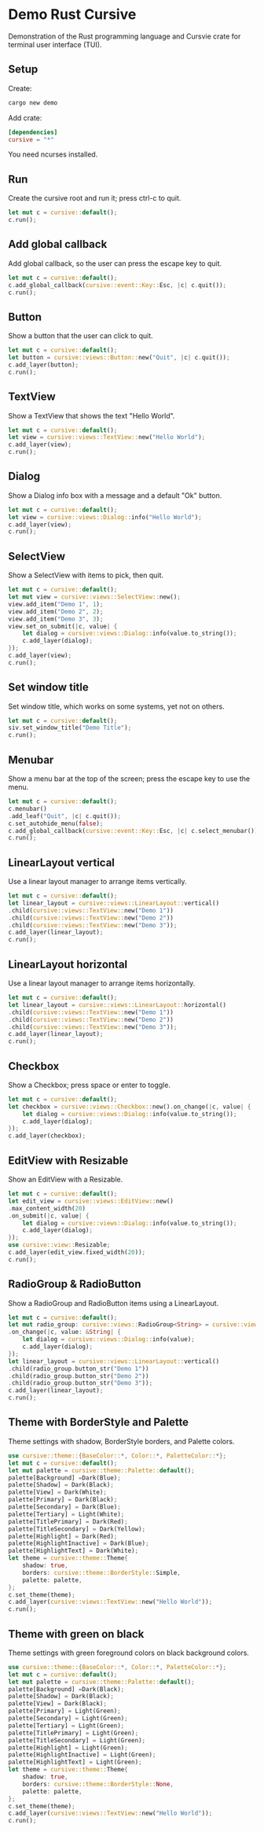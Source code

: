 # Demo Rust Cursive

Demonstration of the Rust programming language and Cursvie crate for terminal user interface (TUI).


## Setup

Create:

```sh
cargo new demo
```

Add crate:

```toml
[dependencies]
cursive = "*"
```

You need ncurses installed.


## Run

Create the cursive root and run it; press ctrl-c to quit.

```rust
let mut c = cursive::default();
c.run();
```


## Add global callback

Add global callback, so the user can press the escape key to quit.

```rust
let mut c = cursive::default();
c.add_global_callback(cursive::event::Key::Esc, |c| c.quit());
c.run();
```


## Button

Show a button that the user can click to quit.

```rust
let mut c = cursive::default();
let button = cursive::views::Button::new("Quit", |c| c.quit());
c.add_layer(button);
c.run();
```


## TextView

Show a TextView that shows the text "Hello World".

```rust
let mut c = cursive::default();
let view = cursive::views::TextView::new("Hello World");
c.add_layer(view);
c.run();
```


## Dialog

Show a Dialog info box with a message and a default "Ok" button.

```rust
let mut c = cursive::default();
let view = cursive::views::Dialog::info("Hello World");
c.add_layer(view);
c.run();
```


## SelectView

Show a SelectView with items to pick, then quit.

```rust
let mut c = cursive::default();
let mut view = cursive::views::SelectView::new();
view.add_item("Demo 1", 1);
view.add_item("Demo 2", 2);
view.add_item("Demo 3", 3);
view.set_on_submit(|c, value| {
    let dialog = cursive::views::Dialog::info(value.to_string());
    c.add_layer(dialog);
});
c.add_layer(view);
c.run();
```


## Set window title

Set window title, which works on some systems, yet not on others.

```rust
let mut c = cursive::default();
siv.set_window_title("Demo Title");
c.run();
```


## Menubar

Show a menu bar at the top of the screen; press the escape key to use the menu.

```rust
let mut c = cursive::default();
c.menubar()
.add_leaf("Quit", |c| c.quit());
c.set_autohide_menu(false);
c.add_global_callback(cursive::event::Key::Esc, |c| c.select_menubar());
c.run();
```


## LinearLayout vertical

Use a linear layout manager to arrange items vertically.

```rust
let mut c = cursive::default();
let linear_layout = cursive::views::LinearLayout::vertical()
.child(cursive::views::TextView::new("Demo 1"))
.child(cursive::views::TextView::new("Demo 2"))
.child(cursive::views::TextView::new("Demo 3"));
c.add_layer(linear_layout);
c.run();
```


## LinearLayout horizontal

Use a linear layout manager to arrange items horizontally.

```rust
let mut c = cursive::default();
let linear_layout = cursive::views::LinearLayout::horizontal()
.child(cursive::views::TextView::new("Demo 1"))
.child(cursive::views::TextView::new("Demo 2"))
.child(cursive::views::TextView::new("Demo 3"));
c.add_layer(linear_layout);
c.run();
```


## Checkbox

Show a Checkbox; press space or enter to toggle.

```rust
let mut c = cursive::default();
let checkbox = cursive::views::Checkbox::new().on_change(|c, value| {
    let dialog = cursive::views::Dialog::info(value.to_string());
    c.add_layer(dialog);
});
c.add_layer(checkbox);
```


## EditView with Resizable

Show an EditView with a Resizable.

```rust
let mut c = cursive::default();
let edit_view = cursive::views::EditView::new()
.max_content_width(20)
.on_submit(|c, value| {
    let dialog = cursive::views::Dialog::info(value.to_string());
    c.add_layer(dialog);
});
use cursive::view::Resizable;
c.add_layer(edit_view.fixed_width(20));
c.run();
```


## RadioGroup & RadioButton

Show a RadioGroup and RadioButton items using a LinearLayout.

```rust
let mut c = cursive::default();
let mut radio_group: cursive::views::RadioGroup<String> = cursive::views::RadioGroup::new()
.on_change(|c, value: &String| {
    let dialog = cursive::views::Dialog::info(value);
    c.add_layer(dialog);
});
let linear_layout = cursive::views::LinearLayout::vertical()
.child(radio_group.button_str("Demo 1"))
.child(radio_group.button_str("Demo 2"))
.child(radio_group.button_str("Demo 3"));
c.add_layer(linear_layout);
c.run();
```


## Theme with BorderStyle and Palette

Theme settings with shadow, BorderStyle borders, and Palette colors.

```rust
use cursive::theme::{BaseColor::*, Color::*, PaletteColor::*};
let mut c = cursive::default();
let mut palette = cursive::theme::Palette::default();
palette[Background] =Dark(Blue);
palette[Shadow] = Dark(Black); 
palette[View] = Dark(White);
palette[Primary] = Dark(Black);
palette[Secondary] = Dark(Blue);
palette[Tertiary] = Light(White);
palette[TitlePrimary] = Dark(Red);
palette[TitleSecondary] = Dark(Yellow);
palette[Highlight] = Dark(Red);
palette[HighlightInactive] = Dark(Blue);
palette[HighlightText] = Dark(White);    
let theme = cursive::theme::Theme{
    shadow: true,
    borders: cursive::theme::BorderStyle::Simple,
    palette: palette,
};
c.set_theme(theme);
c.add_layer(cursive::views::TextView::new("Hello World"));
c.run();
```


## Theme with green on black

Theme settings with green foreground colors on black background colors.

```rust
use cursive::theme::{BaseColor::*, Color::*, PaletteColor::*};
let mut c = cursive::default();
let mut palette = cursive::theme::Palette::default();
palette[Background] =Dark(Black);
palette[Shadow] = Dark(Black); 
palette[View] = Dark(Black);
palette[Primary] = Light(Green);
palette[Secondary] = Light(Green);
palette[Tertiary] = Light(Green);
palette[TitlePrimary] = Light(Green);
palette[TitleSecondary] = Light(Green);
palette[Highlight] = Light(Green);
palette[HighlightInactive] = Light(Green);
palette[HighlightText] = Light(Green);    
let theme = cursive::theme::Theme{
    shadow: true,
    borders: cursive::theme::BorderStyle::None,
    palette: palette,
};
c.set_theme(theme);
c.add_layer(cursive::views::TextView::new("Hello World"));
c.run();
```
